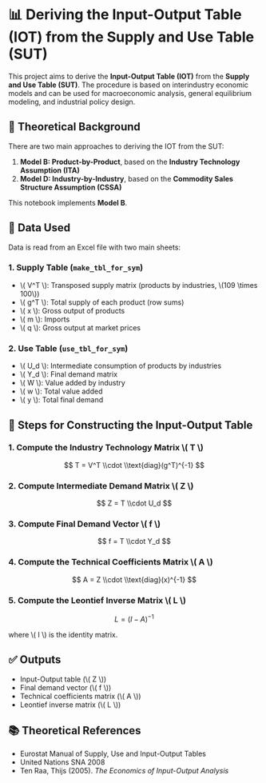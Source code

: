# 📊 Deriving the Input-Output Table (IOT) from the Supply and Use Table (SUT)

This project aims to derive the **Input-Output Table (IOT)** from the **Supply and Use Table (SUT)**. The procedure is based on interindustry economic models and can be used for macroeconomic analysis, general equilibrium modeling, and industrial policy design.

## 🧠 Theoretical Background

There are two main approaches to deriving the IOT from the SUT:

1. **Model B: Product-by-Product**, based on the **Industry Technology Assumption (ITA)**
2. **Model D: Industry-by-Industry**, based on the **Commodity Sales Structure Assumption (CSSA)**

This notebook implements **Model B**.

## 📁 Data Used

Data is read from an Excel file with two main sheets:

### 1. Supply Table (`make_tbl_for_sym`)
- \\( V^T \\): Transposed supply matrix (products by industries, \\(109 \\times 100\\))
- \\( g^T \\): Total supply of each product (row sums)
- \\( x \\): Gross output of products
- \\( m \\): Imports
- \\( q \\): Gross output at market prices

### 2. Use Table (`use_tbl_for_sym`)
- \\( U_d \\): Intermediate consumption of products by industries
- \\( Y_d \\): Final demand matrix
- \\( W \\): Value added by industry
- \\( w \\): Total value added
- \\( y \\): Total final demand

## 🧮 Steps for Constructing the Input-Output Table

### 1. Compute the Industry Technology Matrix \\( T \\)

$$
T = V^T \\cdot \\text{diag}(g^T)^{-1}
$$

### 2. Compute Intermediate Demand Matrix \\( Z \\)

$$
Z = T \\cdot U_d
$$

### 3. Compute Final Demand Vector \\( f \\)

$$
f = T \\cdot Y_d
$$

### 4. Compute the Technical Coefficients Matrix \\( A \\)

$$
A = Z \\cdot \\text{diag}(x)^{-1}
$$

### 5. Compute the Leontief Inverse Matrix \\( L \\)

$$
L = (I - A)^{-1}
$$

where \\( I \\) is the identity matrix.

## ✅ Outputs

- Input-Output table (\\( Z \\))
- Final demand vector (\\( f \\))
- Technical coefficients matrix (\\( A \\))
- Leontief inverse matrix (\\( L \\))

## 📚 Theoretical References

- Eurostat Manual of Supply, Use and Input-Output Tables
- United Nations SNA 2008
- Ten Raa, Thijs (2005). *The Economics of Input-Output Analysis*



